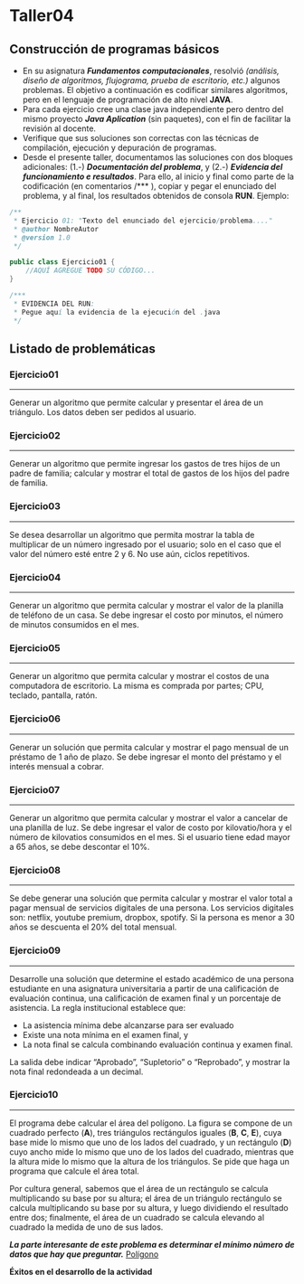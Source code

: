 # Taller04

## Construcción de programas básicos

* En su asignatura ***Fundamentos computacionales***, resolvió *(análisis, diseño de algoritmos, flujograma, prueba de escritorio, etc.)* algunos problemas. El objetivo a continuación es codificar similares algoritmos, pero en el lenguaje de programación de alto nivel **JAVA**. 
* Para cada ejercicio cree una clase java independiente pero dentro del mismo proyecto ***Java Aplication*** (sin paquetes), con el fin de facilitar la revisión al docente. 
* Verifique que sus soluciones son correctas con las técnicas de compilación, ejecución y depuración de programas. 
* Desde el presente taller, documentamos las soluciones con dos bloques adicionales: (1.-) ***Documentación del problema***, y (2.-) ***Evidencia del funcionamiento e resultados***. Para ello, al inicio y final como parte de la codificación (en comentarios /*** ), copiar y pegar el enunciado del problema, y al final, los resultados obtenidos de consola **RUN**. Ejemplo: 

```java
/**
 * Ejercicio 01: "Texto del enunciado del ejercicio/problema...."
 * @author NombreAutor
 * @version 1.0
 */

public class Ejercicio01 {
    //AQUÍ AGREGUE TODO SU CÓDIGO...
}

/***
 * EVIDENCIA DEL RUN:
 * Pegue aquí la evidencia de la ejecución del .java
 */
 ```


## Listado de problemáticas

### Ejercicio01
---
Generar un algoritmo que permite calcular y presentar el área de un triángulo. Los datos deben ser pedidos al usuario.

### Ejercicio02
---
Generar un algoritmo que permite ingresar los gastos de tres hijos de un padre de familia; calcular y  mostrar el total de gastos de los hijos del padre de familia.

### Ejercicio03
---
Se desea desarrollar un algoritmo que permita mostrar la tabla de multiplicar de un número ingresado por el usuario; solo en el caso que el valor del número esté entre 2 y 6. No use aún, ciclos repetitivos.

### Ejercicio04
---
Generar un algoritmo que permita calcular y mostrar el valor de la planilla de teléfono de un casa. Se debe ingresar el costo por minutos, el número de minutos consumidos en el mes.

### Ejercicio05
---
Generar un algoritmo que permita calcular y mostrar el costos de una computadora de escritorio. La misma es comprada por partes; CPU, teclado, pantalla, ratón.

### Ejercicio06
---
Generar un solución que permita calcular y mostrar el pago mensual de un préstamo de 1 año de plazo. Se debe ingresar el monto del préstamo y el interés mensual a cobrar.

### Ejercicio07
---
Generar un algoritmo que permita calcular y mostrar el valor a cancelar de una planilla de luz. Se debe ingresar el valor de costo por kilovatio/hora y el número de kilovatios consumidos en el mes. Si el usuario tiene edad mayor a 65 años, se debe descontar el 10%.

### Ejercicio08
---
Se debe generar una solución que permita calcular y mostrar el valor total a pagar mensual de servicios digitales de una persona. Los servicios digitales son: netflix, youtube premium, dropbox, spotify. Si la persona es menor a 30 años se descuenta el 20% del total mensual.

### Ejercicio09
---
Desarrolle una solución que determine el estado académico de una persona estudiante en una asignatura universitaria a partir de una calificación de evaluación continua, una calificación de examen final y un porcentaje de asistencia. La regla institucional establece que: 

- La asistencia mínima debe alcanzarse para ser evaluado
- Existe una nota mínima en el examen final, y 
- La nota final se calcula combinando evaluación continua y examen final. 

La salida debe indicar “Aprobado”, “Supletorio” o “Reprobado”, y mostrar la nota final redondeada a un decimal.

### Ejercicio10
---
El programa debe calcular el área del polígono. La figura se compone de un cuadrado perfecto (**A**), tres triángulos rectángulos iguales (**B**, **C**, **E**), cuya base mide lo mismo que uno de los lados del cuadrado, y un rectángulo (**D**) cuyo ancho mide lo mismo que uno de los lados del cuadrado, mientras que la altura mide lo mismo que la altura de los triángulos. Se pide que haga un programa que calcule el área total.
 
Por cultura general, sabemos que el área de un rectángulo se calcula multiplicando su base por su altura; el área de un triángulo rectángulo se calcula multiplicando su base por su altura, y luego dividiendo el resultado entre dos; finalmente, el área de un cuadrado se calcula elevando al cuadrado la medida de uno de sus lados.

***La parte interesante de este problema es determinar el mínimo número de datos que hay que preguntar.*** [Polígono](./Img/Poligono.png)



**Éxitos en el desarrollo de la actividad**
